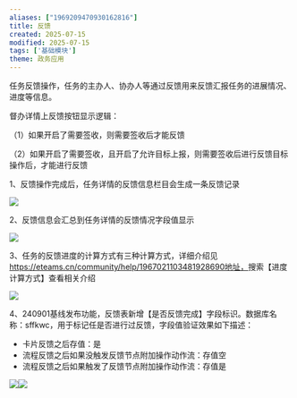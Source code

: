```yaml
---
aliases: ["1969209470930162816"]
title: 反馈
created: 2025-07-15
modified: 2025-07-15
tags: ['基础模块']
theme: 政务应用
---
```


任务反馈操作，任务的主办人、协办人等通过反馈用来反馈汇报任务的进展情况、进度等信息。

督办详情上反馈按钮显示逻辑：

（1）如果开启了需要签收，则需要签收后才能反馈

（2）如果开启了需要签收，且开启了允许目标上报，则需要签收后进行反馈目标操作后，才能进行反馈

1、反馈操作完成后，任务详情的反馈信息栏目会生成一条反馈记录

![](96d9105430a7e5ae9a2cc6b109eb1f3c.jpg)

2、反馈信息会汇总到任务详情的反馈情况字段值显示

![](989b8bec315fbc9652f0086bbcbbfce8.jpg)

3、任务的反馈进度的计算方式有三种计算方式，详细介绍见<https://eteams.cn/community/help/1967021103481928690地址，>搜索【进度计算方式】查看相关介绍

![](01ccf9587e7d712670f35c1b79d4ff00.jpg)

4、240901基线发布功能，反馈表新增【是否反馈完成】字段标识。数据库名称：sffkwc，用于标记任是否进行过反馈，字段值验证效果如下描述：

- 卡片反馈之后存值：是
- 流程反馈之后如果没触发反馈节点附加操作动作流：存值空
- 流程反馈之后如果触发了反馈节点附加操作动作流：存值是

![](https://www.e-cology.com.cn/api/file/preview?type=redirect&imgFormat=image&fileId=1032608157745586221)![](faad418bbcba1d7df134e194940c33ee.jpg)